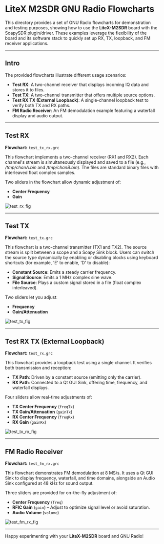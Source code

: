 # LiteX M2SDR GNU Radio Flowcharts

This directory provides a set of GNU Radio flowcharts for demonstration and testing purposes, showing how to use the **LiteX-M2SDR** board with the SoapySDR plugin/driver. These examples leverage the flexibility of the board and its software stack to quickly set up RX, TX, loopback, and FM receiver applications.

---

## Intro

The provided flowcharts illustrate different usage scenarios:
- **Test RX**: A two-channel receiver that displays incoming IQ data and stores it to files.
- **Test TX**: A two-channel transmitter that offers multiple source options.
- **Test RX TX (External Loopback)**: A single-channel loopback test to verify both TX and RX paths.
- **FM Radio Receiver**: An FM demodulation example featuring a waterfall display and audio output.

---

## Test RX

**Flowchart:** `test_tx_rx.grc`

This flowchart implements a two-channel receiver (RX1 and RX2). Each channel's stream is simultaneously displayed and saved to a file (e.g., */tmp/chanA.bin* and */tmp/chanB.bin*). The files are standard binary files with interleaved float complex samples.

Two sliders in the flowchart allow dynamic adjustment of:
- **Center Frequency**
- **Gain**

![test_rx_fig](https://github.com/enjoy-digital/litex_m2sdr/assets/1450143/e8178f7f-de92-4d28-b9ed-230f485925bd)

---

## Test TX

**Flowchart:** `test_tx.grc`

This flowchart is a two-channel transmitter (TX1 and TX2). The source stream is split between a scope and a Soapy Sink block. Users can switch the source type dynamically by enabling or disabling blocks using keyboard shortcuts (for example, 'E' to enable, 'D' to disable):
- **Constant Source**: Emits a steady carrier frequency.
- **Signal Source**: Emits a 1 MHz complex sine wave.
- **File Source**: Plays a custom signal stored in a file (float complex interleaved).

Two sliders let you adjust:
- **Frequency**
- **Gain/Attenuation**

![test_tx_fig](https://github.com/enjoy-digital/litex_m2sdr/assets/1450143/ff7b4a2f-f0db-4c11-b3db-b0c5a6e4bef1)

---

## Test RX TX (External Loopback)

**Flowchart:** `test_rx.grc`

This flowchart provides a loopback test using a single channel. It verifies both transmission and reception:
- **TX Path**: Driven by a constant source (emitting only the carrier).
- **RX Path**: Connected to a Qt GUI Sink, offering time, frequency, and waterfall displays.

Four sliders allow real-time adjustments of:
- **TX Center Frequency** (`freqTx`)
- **TX Gain/Attenuation** (`gainTx`)
- **RX Center Frequency** (`freqRx`)
- **RX Gain** (`gainRx`)

![test_tx_rx_fig](https://github.com/enjoy-digital/litex_m2sdr/assets/1450143/942339b8-3d0b-4aa6-aade-e607bab4035e)

---

## FM Radio Receiver

**Flowchart:** `test_fm_rx.grc`

This flowchart demonstrates FM demodulation at 8 MS/s. It uses a Qt GUI Sink to display frequency, waterfall, and time domains, alongside an Audio Sink configured at 48 kHz for sound output.

Three sliders are provided for on-the-fly adjustment of:
- **Center Frequency** (`freq`)
- **RFIC Gain** (`gain`) – Adjust to optimize signal level or avoid saturation.
- **Audio Volume** (`volume`)

![test_fm_rx_fig](https://github.com/enjoy-digital/litex_m2sdr/assets/1450143/ce074aad-ec68-4110-90c3-633a7b48bc50)

---

Happy experimenting with your **LiteX-M2SDR** board and GNU Radio!
